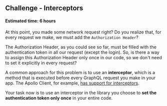 ## Challenge - Interceptors
#### Estimated time: 6 hours

At this point, you made some network request right? Do you realize that, for every request we make, we must add the `Authorization Header`?

The Authorization Header, as you could see so far, must be filled with the authentication token in all our request (except the login). So, is there a way to assign this Authorization Header only once in our code, so we don't need to set it explicitly in every request?

A common approach for this problem is to use an **interceptor**, which is a method that is executed before every GraphQL request you make in your app. The Apollo Client, for example, [has support for interceptors](https://www.apollographql.com/docs/react/recipes/authentication.html#Header).

Your task now is to use an interceptor in the library you choose to **set the authentication token only once** in your entire code.